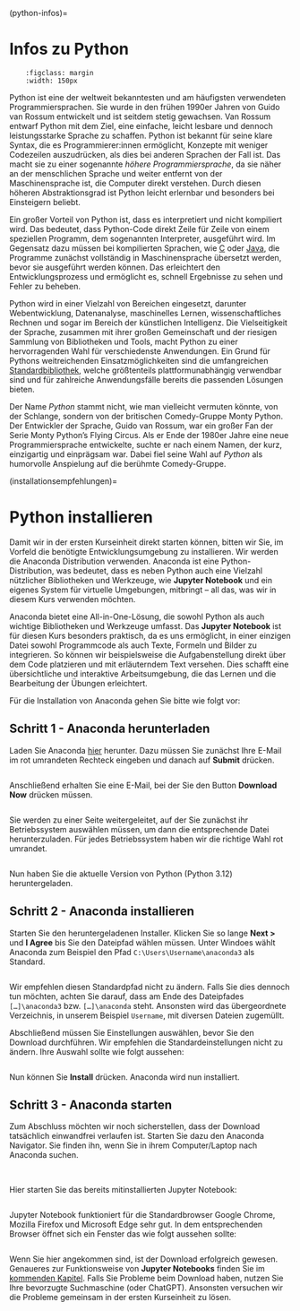 (python-infos)= 
# Infos zu Python

```{figure} img/python-logo.png
    :figclass: margin
    :width: 150px   
```

Python ist eine der weltweit bekanntesten und am häufigsten verwendeten Programmiersprachen. Sie wurde in den frühen 1990er Jahren von Guido van Rossum entwickelt und ist seitdem stetig gewachsen. Van Rossum entwarf Python mit dem Ziel, eine einfache, leicht lesbare und dennoch leistungsstarke Sprache zu schaffen. Python ist bekannt für seine klare Syntax, die es Programmierer:innen ermöglicht, Konzepte mit weniger Codezeilen auszudrücken, als dies bei anderen Sprachen der Fall ist. Das macht sie zu einer sogenannte *höhere Programmiersprache*, da sie näher an der menschlichen Sprache und weiter entfernt von der Maschinensprache ist, die Computer direkt verstehen. Durch diesen höheren Abstraktionsgrad ist Python leicht erlernbar und besonders bei Einsteigern beliebt.

Ein großer Vorteil von Python ist, dass es interpretiert und nicht kompiliert wird. Das bedeutet, dass Python-Code direkt Zeile für Zeile von einem speziellen Programm, dem sogenannten Interpreter, ausgeführt wird. Im Gegensatz dazu müssen bei kompilierten Sprachen, wie [C](https://de.wikipedia.org/wiki/C_(Programmiersprache)) oder [Java](https://de.wikipedia.org/wiki/Java_(Programmiersprache)), die Programme zunächst vollständig in Maschinensprache übersetzt werden, bevor sie ausgeführt werden können. Das erleichtert den Entwicklungsprozess und ermöglicht es, schnell Ergebnisse zu sehen und Fehler zu beheben.

Python wird in einer Vielzahl von Bereichen eingesetzt, darunter Webentwicklung, Datenanalyse, maschinelles Lernen, wissenschaftliches Rechnen und sogar im Bereich der künstlichen Intelligenz. Die Vielseitigkeit der Sprache, zusammen mit ihrer großen Gemeinschaft und der riesigen Sammlung von Bibliotheken und Tools, macht Python zu einer hervorragenden Wahl für verschiedenste Anwendungen. Ein Grund für Pythons weitreichenden Einsatzmöglichkeiten sind die umfangreichen [Standardbibliothek](https://docs.python.org/3/library/), welche größtenteils plattformunabhängig verwendbar sind und für zahlreiche Anwendungsfälle bereits die passenden Lösungen bieten.

Der Name *Python* stammt nicht, wie man vielleicht vermuten könnte, von der Schlange, sondern von der britischen Comedy-Gruppe Monty Python. Der Entwickler der Sprache, Guido van Rossum, war ein großer Fan der Serie Monty Python’s Flying Circus. Als er Ende der 1980er Jahre eine neue Programmiersprache entwickelte, suchte er nach einem Namen, der kurz, einzigartig und einprägsam war. Dabei fiel seine Wahl auf *Python* als humorvolle Anspielung auf die berühmte Comedy-Gruppe.



(installationsempfehlungen)=
# Python installieren

Damit wir in der ersten Kurseinheit direkt starten können, bitten wir Sie, im Vorfeld die benötigte Entwicklungsumgebung zu installieren. Wir werden die Anaconda Distribution verwenden. Anaconda ist eine Python-Distribution, was bedeutet, dass es neben Python auch eine Vielzahl nützlicher Bibliotheken und Werkzeuge, wie **Jupyter Notebook** und ein eigenes System für virtuelle Umgebungen, mitbringt – all das, was wir in diesem Kurs verwenden möchten.

Anaconda bietet eine All-in-One-Lösung, die sowohl Python als auch wichtige Bibliotheken und Werkzeuge umfasst. Das **Jupyter Notebook** ist für diesen Kurs besonders praktisch, da es uns ermöglicht, in einer einzigen Datei sowohl Programmcode als auch Texte, Formeln und Bilder zu integrieren. So können wir beispielsweise die Aufgabenstellung direkt über dem Code platzieren und mit erläuterndem Text versehen. Dies schafft eine übersichtliche und interaktive Arbeitsumgebung, die das Lernen und die Bearbeitung der Übungen erleichtert.

Für die Installation von Anaconda gehen Sie bitte wie folgt vor:

## Schritt 1 - Anaconda herunterladen
Laden Sie Anaconda [hier](https://www.anaconda.com/download) herunter. Dazu müssen Sie zunächst Ihre E-Mail im rot umrandeten Rechteck eingeben und danach auf **Submit** drücken.
```{figure} img/anaconda/anaconda_installation_1.png
```

Anschließend erhalten Sie eine E-Mail, bei der Sie den Button **Download Now** drücken müssen.
```{figure} img/anaconda/anaconda_installation_2.png
```
Sie werden zu einer Seite weitergeleitet, auf der Sie zunächst ihr Betriebssystem auswählen müssen, um dann die entsprechende Datei herunterzuladen. Für jedes Betriebssystem haben wir die richtige Wahl rot umrandet. 
```{figure} img/anaconda/anaconda_installation_3.png
```
Nun haben Sie die aktuelle Version von Python (Python 3.12) heruntergeladen.

## Schritt 2 - Anaconda installieren
Starten Sie den heruntergeladenen Installer. Klicken Sie so lange **Next >** und **I Agree** bis Sie den Dateipfad wählen
müssen. Unter Windoes wählt Anaconda zum Beispiel den Pfad `C:\Users\Username\anaconda3` als Standard. 
```{figure} img/anaconda/anaconda_installation_4.png
```
Wir empfehlen diesen Standardpfad nicht zu ändern. Falls Sie dies dennoch tun möchten, achten Sie darauf, dass am Ende des Dateipfades `[…]\anaconda3` bzw.  `[…]\anaconda` steht. Ansonsten wird das übergeordnete Verzeichnis, in unserem Beispiel `Username`, mit diversen Dateien zugemüllt.


Abschließend müssen Sie Einstellungen auswählen, bevor Sie den Download durchführen. Wir empfehlen die Standardeinstellungen nicht zu ändern. Ihre Auswahl sollte wie folgt aussehen:
```{figure} img/anaconda/anaconda_installation_5.png
```
Nun können Sie **Install** drücken. Anaconda wird nun installiert.

## Schritt 3 - Anaconda starten
Zum Abschluss möchten wir noch sicherstellen, dass der Download tatsächlich einwandfrei verlaufen ist. Starten Sie dazu den Anaconda Navigator. Sie finden ihn, wenn Sie in ihrem Computer/Laptop nach Anaconda suchen.
```{figure} img/anaconda/anaconda_installation_6.png
```

\
Hier starten Sie das bereits mitinstallierten Jupyter Notebook:
```{figure} img/anaconda/anaconda_installation_7.png
```
Jupyter Notebook funktioniert für die Standardbrowser Google Chrome, Mozilla Firefox und Microsoft Edge sehr gut. In dem entsprechenden Browser öffnet sich ein Fenster das wie folgt aussehen sollte:
```{figure} img/anaconda/anaconda_installation_8.png
```
Wenn Sie hier angekommen sind, ist der Download erfolgreich gewesen. Genaueres zur Funktionsweise von **Jupyter Notebooks** finden Sie im [kommenden Kapitel](./funktionsweise_jupyter_notebook.md). Falls Sie Probleme beim Download haben, nutzen Sie Ihre bevorzugte Suchmaschine (oder ChatGPT). Ansonsten versuchen wir die Probleme gemeinsam in der ersten Kurseinheit zu lösen. 





